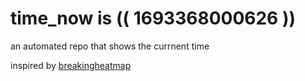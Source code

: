 # time_now is (( 1693368000626 ))

an automated repo that shows the currnent time

inspired by [breakingheatmap](https://github.com/breakingheatmap/breakingheatmap)